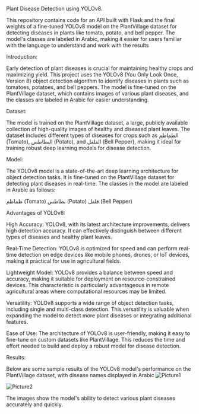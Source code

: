 Plant Disease Detection using YOLOv8.

This repository contains code for an API built with Flask and the final weights of a fine-tuned YOLOv8 model on the PlantVillage dataset for detecting diseases in plants like tomato, potato, and bell pepper. The model's classes are labeled in Arabic, making it easier for users familiar with the language to understand and work with the results

Introduction:

Early detection of plant diseases is crucial for maintaining healthy crops and maximizing yield. This project uses the YOLOv8 (You Only Look Once, Version 8) object detection algorithm to identify diseases in plants such as tomatoes, potatoes, and bell peppers. The model is fine-tuned on the PlantVillage dataset, which contains images of various plant diseases, and the classes are labeled in Arabic for easier understanding.

Dataset:

The model is trained on the PlantVillage dataset, a large, publicly available collection of high-quality images of healthy and diseased plant leaves. The dataset includes different types of diseases for crops such as الطماطم (Tomato), البطاطس (Potato), and الفلفل (Bell Pepper), making it ideal for training robust deep learning models for disease detection.

Model:

The YOLOv8 model is a state-of-the-art deep learning architecture for object detection tasks. It is fine-tuned on the PlantVillage dataset for detecting plant diseases in real-time. The classes in the model are labeled in Arabic as follows:

طماطم (Tomato)
بطاطس (Potato)
فلفل (Bell Pepper)

Advantages of YOLOv8:

High Accuracy: YOLOv8, with its latest architecture improvements, delivers high detection accuracy. It can effectively distinguish between different types of diseases and healthy plant leaves.

Real-Time Detection: YOLOv8 is optimized for speed and can perform real-time detection on edge devices like mobile phones, drones, or IoT devices, making it practical for use in agricultural fields.

Lightweight Model: YOLOv8 provides a balance between speed and accuracy, making it suitable for deployment on resource-constrained devices. This characteristic is particularly advantageous in remote agricultural areas where computational resources may be limited.

Versatility: YOLOv8 supports a wide range of object detection tasks, including single and multi-class detection. This versatility is valuable when expanding the model to detect more plant diseases or integrating additional features.

Ease of Use: The architecture of YOLOv8 is user-friendly, making it easy to fine-tune on custom datasets like PlantVillage. This reduces the time and effort needed to build and deploy a robust model for disease detection.

Results:

Below are some sample results of the YOLOv8 model's performance on the PlantVillage dataset, with disease names displayed in Arabic
![Picture1](https://github.com/user-attachments/assets/c76d0f59-838f-40bd-9ab2-163c59cc39fc)

![Picture2](https://github.com/user-attachments/assets/acd4d202-04bd-4e28-912f-a6130d66e093)

The images show the model's ability to detect various plant diseases accurately and quickly.
